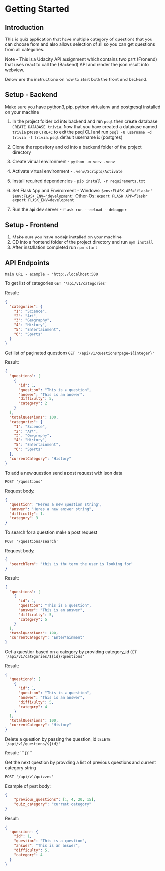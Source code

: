# Getting Started

## Introduction

This is quiz application that have multiple category of questions that you can choose from and also allows selection of all so you can get questions from all categories.

Note - This is a Udacity API assignment which contains two part (Fronend) that uses react to call the (Backend) API and render the json result into webview.

Below are the instructions on how to start both the front and backend.

## Setup - Backend

Make sure you have python3, pip, python virtualenv and postgresql installed on your machine

1. In the project folder cd into backend and run `psql` then create database `CREATE DATABASE trivia`.
Now that you have created a database named `trivia` press `CTRL+C` to exit the psql CLI and run `psql -U username -d trivia -f trivia.psql` default username is (postgres)

2. Clone the repository and cd into a backend folder of the project directory
3. Create virtual environment - `python -m venv .venv`
4. Activate virtual environment - `.venv/Scripts/Activate`
5. Install required dependencies - `pip install -r requirements.txt`
6. Set Flask App and Environment - Windows: `$env:FLASK_APP='flaskr'  $env:FLASK_ENV='development'` Other-Os: `export FLASK_APP=flaskr` `export FLASK_ENV=development`
7. Run the api dev server - `flask run --reload --debugger`


## Setup - Frontend

1. Make sure you have nodejs installed on your machine
2. CD into a frontend folder of the project directory and run `npm install`
3. After installation completed run `npm start`

## API Endpoints

`Main URL - example - 'http://localhost:500'`

To get list of categories
`GET '/api/v1/categories'`

Result:
```json
{
  "categories": {
    "1": "Science",
    "2": "Art",
    "3": "Geography",
    "4": "History",
    "5": "Entertainment",
    "6": "Sports"
  }
}
```
Get list of paginated questions
`GET '/api/v1/questions?page=${integer}'`

Result:
```json
{
  "questions": [
    {
      "id": 1,
      "question": "This is a question",
      "answer": "This is an answer",
      "difficulty": 5,
      "category": 2
    }
  ],
  "totalQuestions": 100,
  "categories": {
    "1": "Science",
    "2": "Art",
    "3": "Geography",
    "4": "History",
    "5": "Entertainment",
    "6": "Sports"
  },
  "currentCategory": "History"
}
```

To add a new question send a post request with json data 

`POST '/questions'`

Request body:
```json
{
  "question": "Heres a new question string",
  "answer": "Heres a new answer string",
  "difficulty": 1,
  "category": 3
}
```

To search for a question make a post request

`POST '/questions/search'`

Request body:
```json
{
  "searchTerm": "this is the term the user is looking for"
}
```
Result:
```json
{
  "questions": [
    {
      "id": 1,
      "question": "This is a question",
      "answer": "This is an answer",
      "difficulty": 5,
      "category": 5
    }
  ],
  "totalQuestions": 100,
  "currentCategory": "Entertainment"
}
```

Get a question based on a category by providing category_id
`GET '/api/v1/categories/${id}/questions'`

Result:
```json
{
  "questions": [
    {
      "id": 1,
      "question": "This is a question",
      "answer": "This is an answer",
      "difficulty": 5,
      "category": 4
    }
  ],
  "totalQuestions": 100,
  "currentCategory": "History"
}
```

Delete a question by passing the question_id
`DELETE '/api/v1/questions/${id}'`

Result:
```{}````

Get the next question by providing a list of previous questions and current category string

`POST '/api/v1/quizzes'`

Example of post body:
```json
{
    "previous_questions": [1, 4, 20, 15],
    "quiz_category": "current category"   
}
```

Result:
```json
{
  "question": {
    "id": 1,
    "question": "This is a question",
    "answer": "This is an answer",
    "difficulty": 5,
    "category": 4
  }
}
```
